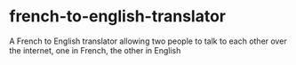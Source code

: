 # french-to-english-translator
A French to English translator allowing two people to talk to each other over the internet, one in French, the other in English
